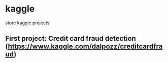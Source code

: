 # kaggle
store kaggle projects

## First project: Credit card fraud detection (https://www.kaggle.com/dalpozz/creditcardfraud)

